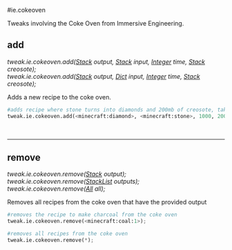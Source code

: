 #ie.cokeoven

Tweaks involving the Coke Oven from Immersive Engineering.

## add
*tweak.ie.cokeoven.add([Stack](/arguments/stack) output, [Stack](/arguments/stack) input, [Integer](/arguments/integer) time, [Stack](/arguments/integer) creosote);*  
*tweak.ie.cokeoven.add([Stack](/arguments/stack) output, [Dict](/arguments/dict) input, [Integer](/arguments/integer) time, [Stack](/arguments/integer) creosote);*

Adds a new recipe to the coke oven.
```python
#adds recipe where stone turns into diamonds and 200mb of creosote, taking 1000 ticks
tweak.ie.cokeoven.add(<minecraft:diamond>, <minecraft:stone>, 1000, 200);
```
<br>

---
## remove
*tweak.ie.cokeoven.remove([Stack](/arguments/stack) output);*  
*tweak.ie.cokeoven.remove([StackList](/arguments/stacklist) outputs);*  
*tweak.ie.cokeoven.remove([All](/arguments/all) all);*

Removes all recipes from the coke oven that have the provided output
```python
#removes the recipe to make charcoal from the coke oven
tweak.ie.cokeoven.remove(<minecraft:coal:1>);

#removes all recipes from the coke oven
tweak.ie.cokeoven.remove(*);
```